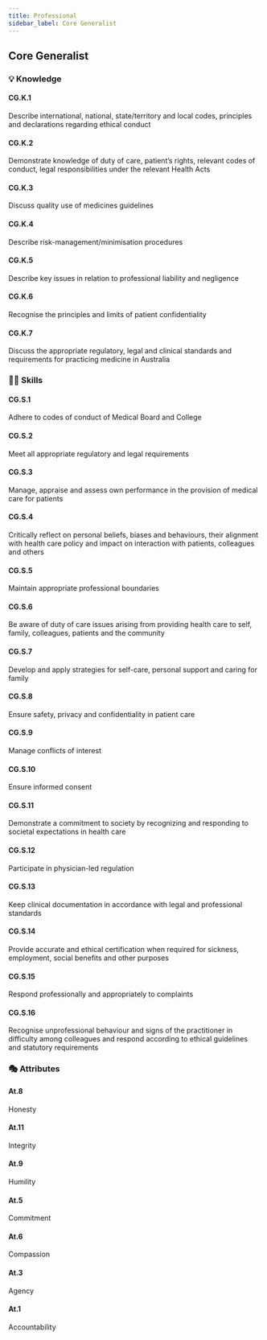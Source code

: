 ```yaml
---
title: Professional
sidebar_label: Core Generalist
---
```

## Core Generalist

### 💡 Knowledge

#### CG.K.1

Describe international, national, state/territory and local codes, principles and declarations regarding ethical conduct

#### CG.K.2

Demonstrate knowledge of duty of care, patient’s rights, relevant codes of conduct, legal responsibilities under the relevant Health Acts 

#### CG.K.3

Discuss quality use of medicines guidelines 

#### CG.K.4

Describe risk-management/minimisation procedures

#### CG.K.5

Describe key issues in relation to professional liability and negligence

#### CG.K.6

Recognise the principles and limits of patient confidentiality

#### CG.K.7

Discuss the appropriate regulatory, legal and clinical standards and requirements for practicing medicine in Australia

### 🤹‍♀️ Skills

#### CG.S.1

Adhere to codes of conduct of Medical Board and College

#### CG.S.2

Meet all appropriate regulatory and legal requirements 

#### CG.S.3

Manage, appraise and assess own performance in the provision of medical care for patients

#### CG.S.4

Critically reflect on personal beliefs, biases and behaviours, their alignment with health care policy and impact on interaction with patients, colleagues and others

#### CG.S.5

Maintain appropriate professional boundaries

#### CG.S.6

Be aware of duty of care issues arising from providing health care to self, family, colleagues, patients and the community

#### CG.S.7

Develop and apply strategies for self-care, personal support and caring for family

#### CG.S.8

Ensure safety, privacy and confidentiality in patient care

#### CG.S.9

Manage conflicts of interest  

#### CG.S.10

Ensure informed consent

#### CG.S.11

Demonstrate a commitment to society by recognizing and responding to societal expectations in health care

#### CG.S.12

Participate in physician-led regulation

#### CG.S.13

Keep clinical documentation in accordance with legal and professional standards

#### CG.S.14

Provide accurate and ethical certification when required for sickness, employment, social benefits and other purposes 

#### CG.S.15

Respond professionally and appropriately to complaints

#### CG.S.16

Recognise unprofessional behaviour and signs of the practitioner in difficulty among colleagues and respond according to ethical guidelines and statutory requirements

### 🎭 Attributes

#### At.8

Honesty 

#### At.11

Integrity 

#### At.9

Humility 

#### At.5

Commitment 

#### At.6

Compassion

#### At.3

Agency

#### At.1

Accountability